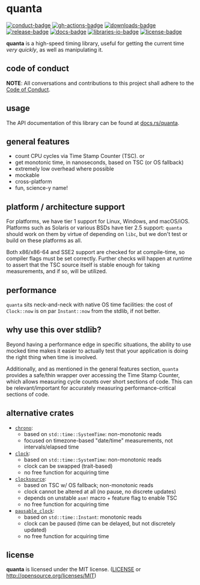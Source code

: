 # quanta

[![conduct-badge][]][conduct] [![gh-actions-badge][]][gh-actions] [![downloads-badge][] ![release-badge][]][crate] [![docs-badge][]][docs] [![libraries-io-badge][]][libraries-io] [![license-badge][]](#license)

[conduct-badge]: https://img.shields.io/badge/%E2%9D%A4-code%20of%20conduct-blue.svg
[gh-actions-badge]: https://github.com/metrics-rs/quanta/workflows/Rust/badge.svg
[downloads-badge]: https://img.shields.io/crates/d/quanta.svg
[release-badge]: https://img.shields.io/crates/v/quanta.svg
[license-badge]: https://img.shields.io/crates/l/quanta.svg
[docs-badge]: https://docs.rs/quanta/badge.svg
[libraries-io-badge]: https://img.shields.io/librariesio/github/metrics-rs/quanta.svg
[libraries-io]: https://libraries.io/cargo/quanta
[conduct]: https://github.com/metrics-rs/quanta/blob/master/CODE_OF_CONDUCT.md
[gh-actions]: https://github.com/metrics-rs/quanta/actions
[crate]: https://crates.io/crates/quanta
[docs]: https://docs.rs/quanta

__quanta__ is a high-speed timing library, useful for getting the current time _very quickly_, as
well as manipulating it.

## code of conduct

**NOTE**: All conversations and contributions to this project shall adhere to the [Code of Conduct][conduct].

## usage

The API documentation of this library can be found at [docs.rs/quanta](https://docs.rs/quanta/).

## general features
- count CPU cycles via Time Stamp Counter (TSC). or
- get monotonic time, in nanoseconds, based on TSC (or OS fallback)
- extremely low overhead where possible
- mockable
- cross-platform
- fun, science-y name!

## platform / architecture support

For platforms, we have tier 1 support for Linux, Windows, and macOS/iOS.  Platforms such as Solaris or various BSDs have tier 2.5 support: `quanta` should work on them by virtue of depending on `libc`, but we don't test or build on these platforms as all.

Both x86/x86-64 and SSE2 support are checked for at compile-time, so compiler flags must be set
correctly.  Further checks will happen at runtime to assert that the TSC source itself is stable
enough for taking measurements, and if so, will be utilized.

## performance

`quanta` sits neck-and-neck with native OS time facilities: the cost of `Clock::now` is on par
`Instant::now` from the stdlib, if not better.

## why use this over stdlib?

Beyond having a performance edge in specific situations, the ability to use mocked time makes it
easier to actually test that your application is doing the right thing when time is involved.

Additionally, and as mentioned in the general features section, `quanta` provides a safe/thin
wrapper over accessing the Time Stamp Counter, which allows measuring cycle counts over short
sections of code.  This can be relevant/important for accurately measuring performance-critical sections of code.

## alternative crates

- [`chrono`](https://docs.rs/chrono):
  - based on `std::time::SystemTime`: non-monotonic reads
  - focused on timezone-based "date/time" measurements, not intervals/elapsed time
- [`clock`](https://docs.rs/clock):
  - based on `std::time::SystemTime`: non-monotonic reads
  - clock can be swapped (trait-based)
  - no free function for acquiring time
- [`clocksource`](https://docs.rs/clocksource):
  - based on TSC w/ OS fallback; non-monotonic reads
  - clock cannot be altered at all (no pause, no discrete updates)
  - depends on unstable `asm!` macro + feature flag to enable TSC
  - no free function for acquiring time
- [`pausable_clock`](https://docs.rs/pausable_clock):
  - based on `std::time::Instant`: monotonic reads
  - clock can be paused (time can be delayed, but not discretely updated)
  - no free function for acquiring time

## license

__quanta__ is licensed under the MIT license. ([LICENSE](LICENSE) or http://opensource.org/licenses/MIT)

